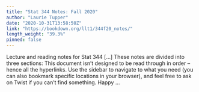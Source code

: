 ```yaml
---
title: "Stat 344 Notes: Fall 2020"
author: "Laurie Tupper"
date: "2020-10-31T13:58:50Z"
link: "https://bookdown.org/llt1/344f20_notes/"
length_weight: "39.3%"
pinned: false
---
```


Lecture and reading notes for Stat 344 [...] These notes are divided into three sections: This document isn’t designed to be read through in order – hence all the hyperlinks. Use the sidebar to navigate to what you need (you can also bookmark specific locations in your browser), and feel free to ask on Twist if you can’t find something. Happy ...
